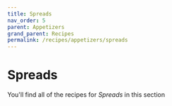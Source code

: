 ```yaml
---
title: Spreads
nav_order: 5
parent: Appetizers
grand_parent: Recipes
permalink: /recipes/appetizers/spreads
---
```


# Spreads

You'll find all of the recipes for *Spreads* in this section
